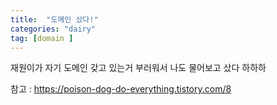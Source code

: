 ```yaml
---
title:  "도메인 샀다!"
categories: "dairy"
tag: [domain ]
---
```


재원이가 자기 도메인 갖고 있는거 부러워서 나도 물어보고 샀다 하하하

참고 : https://poison-dog-do-everything.tistory.com/8